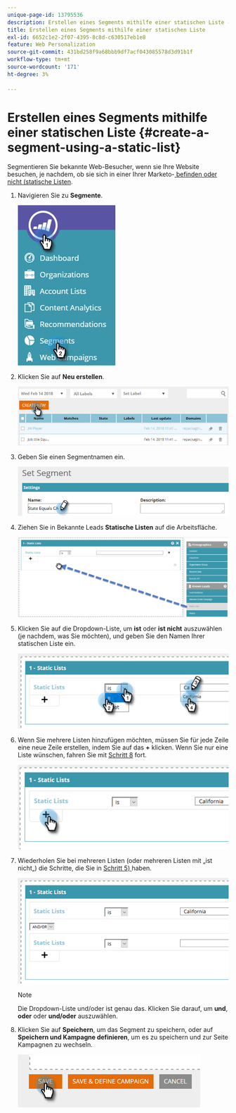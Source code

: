 ```yaml
---
unique-page-id: 13795536
description: Erstellen eines Segments mithilfe einer statischen Liste - Marketo-Dokumente - Produktdokumentation
title: Erstellen eines Segments mithilfe einer statischen Liste
exl-id: 6652c1e2-2f07-4395-8c8d-c630517eb1e8
feature: Web Personalization
source-git-commit: 431bd258f9a68bbb9df7acf043085578d3d91b1f
workflow-type: tm+mt
source-wordcount: '171'
ht-degree: 3%

---
```


# Erstellen eines Segments mithilfe einer statischen Liste {#create-a-segment-using-a-static-list}

Segmentieren Sie bekannte Web-Besucher, wenn sie Ihre Website besuchen, je nachdem, ob sie sich in einer Ihrer Marketo-[ befinden oder nicht (statische Listen](/help/marketo/product-docs/core-marketo-concepts/smart-lists-and-static-lists/static-lists/understanding-static-lists.md).

1. Navigieren Sie zu **Segmente**.

   ![](assets/1.jpg)

1. Klicken Sie auf **Neu erstellen**.

   ![](assets/two.png)

1. Geben Sie einen Segmentnamen ein.

   ![](assets/three.png)

1. Ziehen Sie in Bekannte Leads **Statische Listen** auf die Arbeitsfläche.

   ![](assets/four-2.png)

1. Klicken Sie auf die Dropdown-Liste, um **ist** oder **ist nicht** auszuwählen (je nachdem, was Sie möchten), und geben Sie den Namen Ihrer statischen Liste ein.

   ![](assets/five-2.png)

1. Wenn Sie mehrere Listen hinzufügen möchten, müssen Sie für jede Zeile eine neue Zeile erstellen, indem Sie auf das **+** klicken. Wenn Sie nur eine Liste wünschen, fahren Sie mit [Schritt 8](#eight) fort.

   ![](assets/six-1.png)

1. Wiederholen Sie bei mehreren Listen (oder mehreren Listen mit „ist nicht„) die Schritte, die Sie in [Schritt 5) ](#five) haben.

   ![](assets/seven-2.png)

   >[!NOTE]
   >
   >Die Dropdown-Liste und/oder ist genau das. Klicken Sie darauf, um **und**, **oder** oder **und/oder** auszuwählen.

1. Klicken Sie auf **Speichern**, um das Segment zu speichern, oder auf **Speichern und Kampagne definieren**, um es zu speichern und zur Seite Kampagnen zu wechseln.

   ![](assets/eight-1.png)
